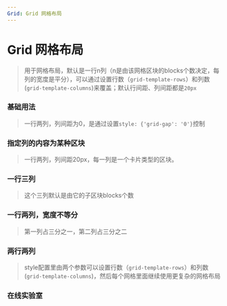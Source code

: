 ```yaml
---
Grid: Grid 网格布局
---
```

# Grid 网格布局

>用于网格布局，默认是一行n列（n是由该网格区块的blocks个数决定，每列的宽度是平分），可以通过设置行数（`grid-template-rows`）和列数(`grid-template-columns`)来覆盖；默认行间距、列间距都是`20px`

### 基础用法

> 一行两列，列间距为0，是通过设置`style: {'grid-gap': '0'}`控制

<ClientOnly>
<block-grid-demo blockName="defaultGrid"/>
</ClientOnly>

### 指定列的内容为某种区块

> 一行两列，列间距20px，每一列是一个卡片类型的区块。

<ClientOnly>
<block-grid-demo blockName="cardCloumnGrid"/>
</ClientOnly>

### 一行三列

> 这个三列默认是由它的子区块blocks个数

<ClientOnly>
<block-grid-demo blockName="grid3"/>
</ClientOnly>

### 一行两列，宽度不等分

> 第一列占三分之一，第二列占三分之二

<ClientOnly>
<block-grid-demo blockName="grid4"/>
</ClientOnly>

### 两行两列

> style配置里由两个参数可以设置行数（`grid-template-rows`）和列数(`grid-template-columns`)，然后每个网格里面继续使用更复杂的网格布局

<ClientOnly>
<block-grid-demo blockName="grid5"/>
</ClientOnly>

### 在线实验室
<ClientOnly>
<ams-config name="grid" type="block"/>
</ClientOnly>

